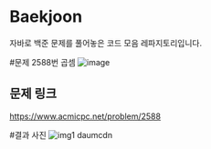 # Baekjoon

자바로 백준 문제를 풀어놓은 코드 모음 레파지토리입니다.

#문제 2588번 곱셈
![image](https://github.com/do04200611/Baekjoon/assets/74278578/4dd1b058-e046-4119-ad2d-b0d7277e95ac)

## 문제 링크
https://www.acmicpc.net/problem/2588


#결과 사진
![img1 daumcdn](https://github.com/do04200611/Baekjoon/assets/74278578/c43c0d3b-2265-46d9-bc5a-c72d5164a59a)

